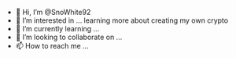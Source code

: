 - 👋 Hi, I’m @SnoWhite92
- 👀 I’m interested in ... learning more about creating my own crypto 
- 🌱 I’m currently learning ...
- 💞️ I’m looking to collaborate on ...
- 📫 How to reach me ...

<!---
SnoWhite92/SnoWhite92 is a ✨ special ✨ repository because its `README.md` (this file) appears on your GitHub profile.
You can click the Preview link to take a look at your changes.
--->
